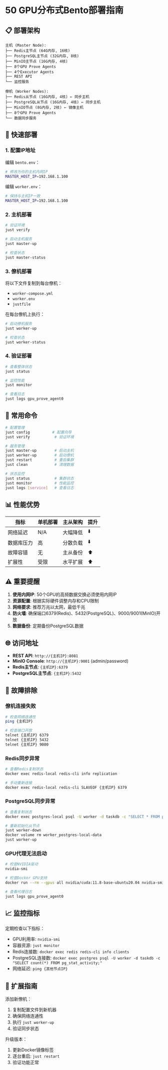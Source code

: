 # 50 GPU分布式Bento部署指南

## 📋 部署架构

```
主机 (Master Node):
├── Redis主节点 (64G内存, 16核)
├── PostgreSQL主节点 (32G内存, 8核)  
├── MinIO主节点 (16G内存, 4核)
├── 8个GPU Prove Agents
├── 4个Executor Agents
├── REST API
└── 监控服务

僚机 (Worker Nodes):
├── Redis从节点 (16G内存, 4核) ← 同步主机
├── PostgreSQL从节点 (16G内存, 4核) ← 同步主机
├── MinIO节点 (8G内存, 2核) ← 镜像主机
├── 8个GPU Prove Agents
└── 数据同步服务
```

## 🚀 快速部署

### 1. 配置IP地址

编辑 `bento.env`：
```bash
# 修改为你的主机内网IP
MASTER_HOST_IP=192.168.1.100
```

编辑 `worker.env`：
```bash
# 保持与主机IP一致
MASTER_HOST_IP=192.168.1.100
```

### 2. 主机部署

```bash
# 验证环境
just verify

# 启动主机服务
just master-up

# 检查状态
just master-status
```

### 3. 僚机部署

将以下文件复制到每台僚机：
- `worker-compose.yml`
- `worker.env`
- `justfile`

在每台僚机上执行：
```bash
# 启动僚机服务
just worker-up

# 检查状态
just worker-status
```

### 4. 验证部署

```bash
# 查看整体状态
just status

# 监控性能
just monitor

# 查看日志
just logs gpu_prove_agent0
```

## 🔧 常用命令

```bash
# 配置管理
just config          # 配置向导
just verify           # 验证环境

# 服务管理
just master-up        # 启动主机
just worker-up        # 启动僚机
just restart          # 重启集群
just clean            # 清理数据

# 状态监控  
just status           # 集群状态
just monitor          # 性能监控
just logs [service]   # 查看日志
```

## 📊 性能优势

| 指标 | 单机部署 | 主从架构 | 提升 |
|------|----------|----------|------|
| 网络延迟 | N/A | 大幅降低 | ⬇️ |
| 数据库压力 | 高 | 分散负载 | ⬇️ |
| 故障容错 | 无 | 主从备份 | ⬆️ |
| 扩展性 | 受限 | 水平扩展 | ⬆️ |

## ⚠️ 重要提醒

1. **使用内网IP**: 50个GPU的高频数据交换必须使用内网IP
2. **资源配置**: 根据实际硬件调整内存和CPU限制
3. **网络要求**: 推荐万兆以太网，最低千兆
4. **防火墙**: 确保端口6379(Redis)、5432(PostgreSQL)、9000/9001(MinIO)开放
5. **数据备份**: 定期备份PostgreSQL数据

## 🌐 访问地址

- **REST API**: `http://{主机IP}:8081`
- **MinIO Console**: `http://{主机IP}:9001` (admin/password)
- **Redis主节点**: `{主机IP}:6379`
- **PostgreSQL主节点**: `{主机IP}:5432`

## 🐛 故障排除

### 僚机连接失败
```bash
# 检查网络连通性
ping {主机IP}

# 检查端口开放
telnet {主机IP} 6379
telnet {主机IP} 5432
telnet {主机IP} 9000
```

### Redis同步异常
```bash
# 查看Redis复制状态
docker exec redis-local redis-cli info replication

# 手动重新连接
docker exec redis-local redis-cli SLAVEOF {主机IP} 6379
```

### PostgreSQL同步异常
```bash
# 查看复制状态
docker exec postgres-local psql -U worker -d taskdb -c "SELECT * FROM pg_stat_wal_receiver;"

# 重新初始化从节点
just worker-down
docker volume rm worker_postgres-local-data
just worker-up
```

### GPU代理无法启动
```bash
# 检查NVIDIA驱动
nvidia-smi

# 检查Docker GPU支持
docker run --rm --gpus all nvidia/cuda:11.8-base-ubuntu20.04 nvidia-smi

# 查看代理日志
just logs gpu_prove_agent0
```

## 📈 监控指标

定期检查以下指标：
- GPU利用率: `nvidia-smi`
- 容器资源: `just monitor`  
- Redis连接数: `docker exec redis redis-cli info clients`
- PostgreSQL连接数: `docker exec postgres psql -U worker -d taskdb -c "SELECT count(*) FROM pg_stat_activity;"`
- 网络延迟: `ping {其他节点IP}`

## 🔄 扩展指南

添加新僚机：
1. 复制配置文件到新机器
2. 确保网络连通性
3. 执行 `just worker-up`
4. 验证同步状态

升级版本：
1. 更新Docker镜像标签
2. 逐台重启: `just restart`
3. 验证功能正常
